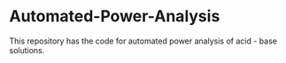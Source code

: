 # Automated-Power-Analysis
This repository has the code for automated power analysis of acid - base solutions.
